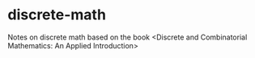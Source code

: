 # discrete-math
Notes on discrete math based on the book &lt;Discrete and Combinatorial Mathematics: An Applied Introduction>
